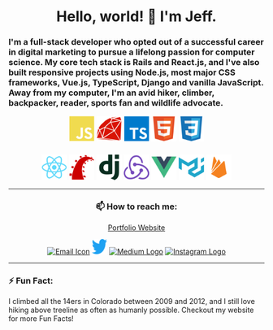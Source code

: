 <h1 align="center">
Hello, world! 👋 I'm Jeff.
</h1>

### I'm a full-stack developer who opted out of a successful career in digital marketing to pursue a lifelong passion for computer science. My core tech stack is Rails and React.js, and I've also built responsive projects using Node.js, most major CSS frameworks, Vue.js, TypeScript, Django and vanilla JavaScript. Away from my computer, I'm an avid hiker, climber, backpacker, reader, sports fan and wildlife advocate.

<p align="center">
<img src="https://github.com/devicons/devicon/blob/master/icons/javascript/javascript-plain.svg" alt="JavaScript Logo" width="50" height="50" /> <img src="https://github.com/devicons/devicon/blob/master/icons/ruby/ruby-plain.svg" alt="Ruby Logo" width="50" height="50" /> <img src="https://github.com/devicons/devicon/blob/master/icons/typescript/typescript-plain.svg" alt="TypeScript Logo" width="50" height="50" /> <img src="https://github.com/devicons/devicon/blob/master/icons/html5/html5-original.svg" alt="HTML5 Logo" width="50" height="50" /> <img src="https://github.com/devicons/devicon/blob/master/icons/css3/css3-original.svg" alt="CSS3 Logo" width="50" height="50" />
 </p>
 
 ###

<p align="center">
<img src="https://github.com/devicons/devicon/blob/master/icons/react/react-original.svg" alt="React Logo" height="50" width="50" /> <img src="https://github.com/devicons/devicon/blob/master/icons/rails/rails-plain.svg" alt="Rails Logo" width="50" height="50" /> <img src="https://github.com/devicons/devicon/blob/master/icons/django/django-plain.svg" alt="Django Logo" width="50" height="50" /> <img src="https://github.com/devicons/devicon/blob/master/icons/redux/redux-original.svg" alt="Redux Logo" width="50" height="50" /> <img src="https://github.com/devicons/devicon/blob/master/icons/vuejs/vuejs-original.svg" alt="Vue Logo" width="50" height="50" /> <img src="https://github.com/devicons/devicon/blob/master/icons/materialui/materialui-plain.svg" alt="Material-UI Logo" width="50" height="50" /> <img src="https://github.com/devicons/devicon/blob/master/icons/firebase/firebase-plain.svg" alt="Firebase Logo" width="50" height="50" />
 </p>

***

<h3 align="center">📫 How to reach me:</h3>
<p align="center"><a href="https://gjeffgolden.com">Portfolio Website</a></p>
<p align="center"><a href="mailto:codebygolden@gmail.com"><img src="https://worldvectorlogo.com/logo/mail-ios" alt="Email Icon" width="30" height="30" /></a> <a href="https://twitter.com/gjeffgolden/"><img src="https://github.com/devicons/devicon/blob/master/icons/twitter/twitter-original.svg" alt="Twitter Logo" width="30" height="30" /></a>  <a href="https://gjeffgolden.medium.com/"><img src="https://cdn.worldvectorlogo.com/logos/monogram-medium.svg" alt="Medium Logo" width="30" height="30" /></a> <a href="https://www.instagram.com/gjeffgolden/"><img src="https://cdn.worldvectorlogo.com/logos/instagram-2-1.svg" alt="Instagram Logo" width="30" height="30" /></a></p>

***

### ⚡ Fun Fact:
I climbed all the 14ers in Colorado between 2009 and 2012, and I still love hiking above treeline as often as humanly possible. Checkout my website for more Fun Facts!

<!--
**gjeffgolden/gjeffgolden** is a ✨ _special_ ✨ repository because its `README.md` (this file) appears on your GitHub profile.

Here are some ideas to get you started:

- 🔭 I’m currently working on ...
- 🌱 I’m currently learning ...
- 👯 I’m looking to collaborate on ...
- 🤔 I’m looking for help with ...
- 💬 Ask me about ...
- 📫 How to reach me: ...
- 😄 Pronouns: ...
- ⚡ Fun fact: ...
-->
